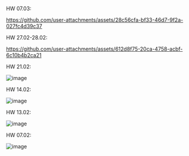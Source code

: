 HW 07.03:



https://github.com/user-attachments/assets/28c56cfa-bf33-46d7-9f2a-027fc4d39c37






HW 27.02-28.02:



https://github.com/user-attachments/assets/612d8f75-20ca-4758-acbf-6c10b4b2ca21







HW 21.02:

![image](https://github.com/user-attachments/assets/94d79acc-2081-444e-a16e-270eae272779)



HW 14.02:

![image](https://github.com/user-attachments/assets/aaa9b128-876c-4e32-8ed2-fc1e3463bf23)



HW 13.02:

![image](https://github.com/user-attachments/assets/568c5e7f-d603-4277-8e3e-a68a4f880b0d)



HW 07.02:


![image](https://github.com/user-attachments/assets/def43071-653e-4d0e-b885-eb670a71617d)
